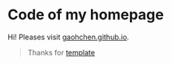 # Code of my homepage

Hi! Pleases visit [gaohchen.github.io](https://github.com/gaohchen.github.io/).

> Thanks for [template](https://github.com/jonbarron/website)
